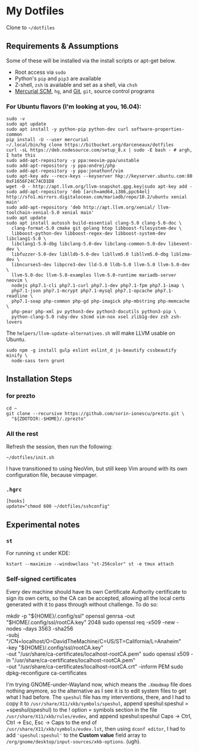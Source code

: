 # My Dotfiles

Clone to `~/dotfiles`

## Requirements & Assumptions

Some of these will be installed via the install scripts or apt-get below.

* Root access via `sudo`
* Python's `pip` and `pip3` are available
* Z-shell, `zsh` is available and set as a shell, via `chsh`
* [Mercurial SCM][], `hg`, and [Git][], `git`, source control programs

### For Ubuntu flavors (I'm looking at you, 16.04):

    sudo -v
    sudo apt update
    sudo apt install -y python-pip python-dev curl software-properties-common
    pip install -U --user mercurial
    ~/.local/bin/hg clone https://bitbucket.org/darceneaux/dotfiles
    curl -sL https://deb.nodesource.com/setup_8.x | sudo -E bash - # argh, I hate this
    sudo add-apt-repository -y ppa:neovim-ppa/unstable
    sudo add-apt-repository -y ppa:ondrej/php
    sudo add-apt-repository -y ppa:jonathonf/vim
    sudo apt-key adv --recv-keys --keyserver hkp://keyserver.ubuntu.com:80 0xF1656F24C74CD1D8
    wget -O - http://apt.llvm.org/llvm-snapshot.gpg.key|sudo apt-key add -
    sudo add-apt-repository 'deb [arch=amd64,i386,ppc64el] http://sfo1.mirrors.digitalocean.com/mariadb/repo/10.2/ubuntu xenial main'
    sudo add-apt-repository 'deb http://apt.llvm.org/xenial/ llvm-toolchain-xenial-5.0 xenial main'
    sudo apt update
    sudo apt install autossh build-essential clang-5.0 clang-5.0-doc \
      clang-format-5.0 cmake git golang htop libboost-filesystem-dev \
      libboost-python-dev libboost-regex-dev libboost-system-dev libclang1-5.0 \
      libclang1-5.0-dbg libclang-5.0-dev libclang-common-5.0-dev libevent-dev \
      libfuzzer-5.0-dev liblldb-5.0-dev libllvm5.0 libllvm5.0-dbg liblzma-dev \
      libncurses5-dev libpcre3-dev lld-5.0 lldb-5.0 llvm-5.0 llvm-5.0-dev \
      llvm-5.0-doc llvm-5.0-examples llvm-5.0-runtime mariadb-server neovim \
      nodejs php7.1-cli php7.1-curl php7.1-dev php7.1-fpm php7.1-imap \
      php7.1-json php7.1-mcrypt php7.1-mysql php7.1-opcache php7.1-readline \
      php7.1-soap php-common php-gd php-imagick php-mbstring php-memcache \
      php-pear php-xml pv python3-dev python3-docutils python3-pip \
      python-clang-5.0 ruby-dev s3cmd vim-nox xsel zlib1g-dev zsh zsh-lovers

The `helpers/llvm-update-alternatives.sh` will make LLVM usable on Ubuntu.

    sudo npm -g install gulp eslint eslint_d js-beautify cssbeautify minify \
      node-sass tern grunt

## Installation Steps

### for prezto

    cd ~
    git clone --recursive https://github.com/sorin-ionescu/prezto.git \
      "${ZDOTDIR:-$HOME}/.zprezto"

### All the rest

Refresh the session, then run the following:

    ~/dotfiles/init.sh

I have transitioned to using NeoVim, but still keep Vim around with its own
configuration file, because vimpager.

### `.hgrc`

    [hooks]
    update="chmod 600 ~/dotfiles/sshconfig"

## Experimental notes

### `st`

For running `st` under KDE:

    kstart --maximize --windowclass "st-256color" st -e tmux attach

### Self-signed certificates

Every dev machine should have its own Certificate Authority certificate to sign
its own certs, so the CA can be accepted, allowing all the local certs generated
with it to pass through without challenge. To do so:

  mkdir -p "${HOME}/.config/ssl"
  openssl genrsa -out "$HOME/.config/ssl/rootCA.key" 2048
  sudo openssl req -x509 -new -nodes -days 3563 -sha256 \
    -subj "/CN=localhost/O=DavidTheMachine/C=US/ST=California/L=Anaheim" \
    -key "${HOME}/.config/ssl/rootCA.key" \
    -out "/usr/share/ca-certificates/localhost-rootCA.pem"
  sudo openssl x509 -in "/usr/share/ca-certificates/localhost-rootCA.pem" \
    -out "/usr/share/ca-certificates/localhost-rootCA.crt" -inform PEM
  sudo dpkg-reconfigure ca-certificates

I'm trying GNOME-under-Wayland now, which means the `.Xmodmap` file does nothing
anymore, so the alternative as I see it is to edit system files to get what
I had before. The `speshul` file has my interventions, there, and I had to copy
it to `/usr/share/X11/xkb/symbols/speshul`, append
  speshul:speshul = +speshul(speshul)
to the
  ! option = symbols
section in the file `/usr/share/X11/xkb/rules/evdev`, and append
  speshul:speshul      Caps -> Ctrl, Ctrl -> Esc, Esc -> Caps
to the end of `/usr/share/X11/xkb/symbols/evdev.lst`, then using `dconf editor`,
I had to add `'speshul:speshul'` to the **Custom value** field array to
`/org/gnome/desktop/input-sources/xkb-options`. (ugh).


[Mercurial SCM]: http://mercurial.selenic.com
[Git]: http://git-scm.com

